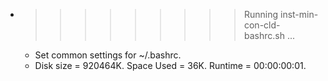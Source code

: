 * >>>>>>>>> Running inst-min-con-cld-bashrc.sh ...
  * Set common settings for ~/.bashrc.
  * Disk size = 920464K. Space Used = 36K. Runtime = 00:00:00:01.
